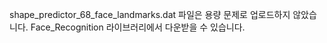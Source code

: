 shape_predictor_68_face_landmarks.dat 파일은 용량 문제로 업로드하지 않았습니다.
Face_Recognition 라이브러리에서 다운받을 수 있습니다.
